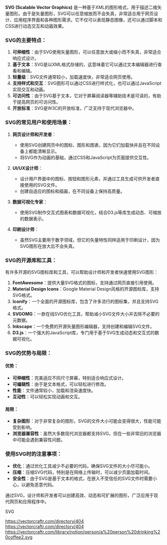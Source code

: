 **SVG (Scalable Vector Graphics)** 是一种基于XML的图形格式，用于描述二维矢量图形。由于是矢量图形，SVG可以任意缩放而不会失真，非常适合用于网页设计、应用程序界面和各种图形需求。它不仅可以表现静态图像，还可以通过脚本和CSS进行动态交互和动画效果。

### SVG的主要特点：
1. **可伸缩性**：由于SVG使用矢量图形，可以任意放大或缩小而不失真，非常适合响应式设计。
2. **基于文本**：SVG是以XML格式存储的，这意味着它可以通过文本编辑器进行查看和编辑。
3. **轻量级**：SVG文件通常较小，加载速度快，非常适合网页使用。
4. **支持样式和交互**：SVG图形可以通过CSS进行样式化，也可以通过JavaScript实现交互和动画。
5. **可访问性**：由于SVG基于文本，它对于屏幕阅读器等辅助技术是可读的，有助于提高网页的可访问性。
6. **开放标准**：SVG是W3C的开放标准，广泛支持于现代浏览器中。

### SVG的常见用户和使用场景：
1. **网页设计师和开发者**：
   - 使用SVG创建网页中的图标、图形和图表，因为它们加载快并且在不同设备上都能清晰显示。
   - 将SVG作为动画的基础，通过CSS和JavaScript为页面提供交互性。

2. **UI/UX设计师**：
   - 设计用户界面中的图标、按钮和图形元素，并通过工具生成可供开发者直接使用的SVG文件。
   - 创建自适应的图标和插画，在不同设备上保持高质量。

3. **数据可视化专家**：
   - 使用SVG制作交互式图表和数据可视化，结合D3.js等库生成动态、可缩放的数据表示。

4. **印刷设计师**：
   - 虽然SVG主要用于数字领域，但它的矢量特性同样适用于印刷设计，因为SVG图形在放大后不会失真。

### SVG的开源库和工具：
有许多开源的SVG图标库和工具，可以帮助设计师和开发者快速使用SVG图形：

1. **FontAwesome**：提供大量SVG格式的图标，支持通过网页直接引用使用。
2. **Material Design Icons**：Google Material Design风格的开源图标库，支持SVG格式。
3. **Iconify**：一个全面的开源图标库，包含了许多流行的图标集，并且支持SVG格式。
4. **SVGOMG**：一款在线SVG优化工具，帮助减小SVG文件大小并去除不必要的元数据。
5. **Inkscape**：一个免费的开源矢量图形编辑器，支持创建和编辑SVG文件。
6. **D3.js**：一个强大的JavaScript库，专门用于基于SVG生成动态和交互式的数据可视化。

### SVG的优势与局限：
#### 优势：
- **可伸缩性**：完美适应不同尺寸屏幕，特别适合响应式设计。
- **可编辑性**：由于是文本格式，可以轻松进行修改。
- **性能**：文件通常较小，加载和渲染速度快。
- **互动性**：可以轻松实现动画和交互。

#### 局限：
- **复杂图形**：对于非常复杂的图形，SVG的文件大小可能会变得很大，性能可能受到影响。
- **浏览器兼容性**：虽然大多数现代浏览器都支持SVG，但在一些非常旧的浏览器中可能会遇到兼容性问题。

### 使用SVG时的注意事项：
- **优化**：通过优化工具减少不必要的代码，确保SVG文件的大小尽可能小。
- **压缩**：压缩SVG代码，特别是在网络上传输时，可以减少页面加载时间。
- **安全性**：由于SVG是基于文本的格式，在嵌入不受信任的SVG文件时需要小心，以避免恶意代码。

通过SVG，设计师和开发者可以创建高效、动态和可扩展的图形，广泛应用于现代网页和应用程序中。

SVG 

https://vectorcraftr.com/directory/404
https://vectorcraftr.com/directory/404
https://vectorcraftr.com/library/notion/person/a%20person%20drinking%20coffee2.svg
